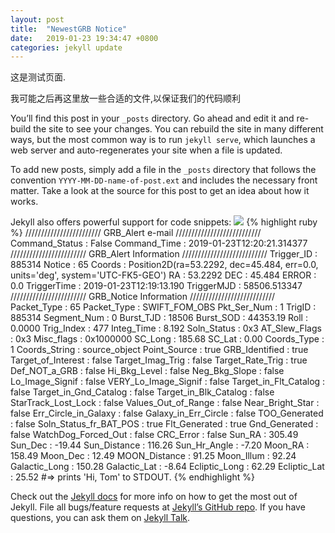 ```yaml
---
layout: post
title:  "NewestGRB Notice"
date:   2019-01-23 19:34:47 +0800
categories: jekyll update
---
```

这是测试页面.

我可能之后再这里放一些合适的文件,以保证我们的代码顺利

You’ll find this post in your `_posts` directory. Go ahead and edit it and re-build the site to see your changes. You can rebuild the site in many different ways, but the most common way is to run `jekyll serve`, which launches a web server and auto-regenerates your site when a file is updated.

To add new posts, simply add a file in the `_posts` directory that follows the convention `YYYY-MM-DD-name-of-post.ext` and includes the necessary front matter. Take a look at the source for this post to get an idea about how it works.

Jekyll also offers powerful support for code snippets:
<IMG SRC="http://skyserver.sdss.org/dr15/SkyServerWS/ImgCutout/getjpeg?TaskName=Skyserver.Chart.Image&ra=53.2292&dec=45.484&scale=1&width=512&height=512&opt=GST&query=">
{% highlight ruby %}
//////////////////////// GRB_Alert e-mail  ///////////////////////////
Command_Status       : False 
Command_Time         : 2019-01-23T12:20:21.314377 
//////////////////////// GRB_Alert Information  ///////////////////////////
Trigger_ID           : 885314 
Notice               : 65 
Coords               : Position2D(ra=53.2292, dec=45.484, err=0.0, units='deg', system='UTC-FK5-GEO') 
RA                   : 53.2292 
DEC                  : 45.484 
ERROR                : 0.0 
TriggerTime          : 2019-01-23T12:19:13.190 
TriggerMJD           : 58506.513347 
//////////////////////// GRB_Notice Information  ///////////////////////////
Packet_Type          : 65 
Packet_Type          : SWIFT_FOM_OBS 
Pkt_Ser_Num          : 1 
TrigID               : 885314 
Segment_Num          : 0 
Burst_TJD            : 18506 
Burst_SOD            : 44353.19 
Roll                 : 0.0000 
Trig_Index           : 477 
Integ_Time           : 8.192 
Soln_Status          : 0x3 
AT_Slew_Flags        : 0x3 
Misc_flags           : 0x1000000 
SC_Long              : 185.68 
SC_Lat               : 0.00 
Coords_Type          : 1 
Coords_String        : source_object 
Point_Source         : true 
GRB_Identified       : true 
Target_of_Interest   : false 
Target_Imag_Trig     : false 
Target_Rate_Trig     : true 
Def_NOT_a_GRB        : false 
Hi_Bkg_Level         : false 
Neg_Bkg_Slope        : false 
Lo_Image_Signif      : false 
VERY_Lo_Image_Signif : false 
Target_in_Flt_Catalog : false 
Target_in_Gnd_Catalog : false 
Target_in_Blk_Catalog : false 
StarTrack_Lost_Lock  : false 
Values_Out_of_Range  : false 
Near_Bright_Star     : false 
Err_Circle_in_Galaxy : false 
Galaxy_in_Err_Circle : false 
TOO_Generated        : false 
Soln_Status_fr_BAT_POS : true 
Flt_Generated        : true 
Gnd_Generated        : false 
WatchDog_Forced_Out  : false 
CRC_Error            : false 
Sun_RA               : 305.49 
Sun_Dec              : -19.44 
Sun_Distance         : 116.26 
Sun_Hr_Angle         : -7.20 
Moon_RA              : 158.49 
Moon_Dec             : 12.49 
MOON_Distance        : 91.25 
Moon_Illum           : 92.24 
Galactic_Long        : 150.28 
Galactic_Lat         : -8.64 
Ecliptic_Long        : 62.29 
Ecliptic_Lat         : 25.52 
#=> prints 'Hi, Tom' to STDOUT.
{% endhighlight %}

Check out the [Jekyll docs][jekyll-docs] for more info on how to get the most out of Jekyll. File all bugs/feature requests at [Jekyll’s GitHub repo][jekyll-gh]. If you have questions, you can ask them on [Jekyll Talk][jekyll-talk].

[jekyll-docs]: https://jekyllrb.com/docs/home
[jekyll-gh]:   https://github.com/jekyll/jekyll
[jekyll-talk]: https://talk.jekyllrb.com/
